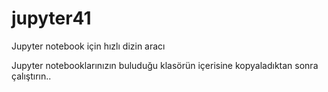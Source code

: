 # jupyter41
Jupyter notebook için hızlı dizin aracı

Jupyter notebooklarınızın buluduğu klasörün içerisine kopyaladıktan sonra çalıştırın..
